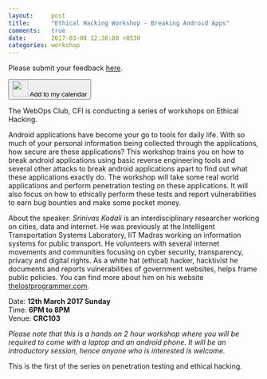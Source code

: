 ```yaml
---
layout:     post
title:      "Ethical Hacking Workshop - Breaking Android Apps"
comments:   true
date:       2017-03-08 12:30:00 +0530
categories: workshop
---
```


Please submit your feedback [here][feedback-link].

<a href="http://www.google.com/calendar/event?action=TEMPLATE&text=Ethical Hacking Worksop Breaking Android Apps&dates=20170312T123000Z/20170312T143000Z&details=First of the ethical hacking and penetration testing series&location=CRC103&trp=false&sprop=&sprop=name:" target="_blank" rel="nofollow"><button class="btn btn-info"><img height="32px" src="{{ site.url }}/assets/gcal.png"/> Add to my calendar</button></a>

The WebOps Club, CFI is conducting a series of workshops on Ethical Hacking.

  Android applications have become your go to tools for daily life. With so much of your personal information being collected through the applications, how secure are these applications? This workshop trains you on how to break android applications using basic reverse engineering tools and several other attacks to break android applications apart to find out what these applications exactly do. The workshop will take some real world applications and perform penetration testing on these applications. It will also focus on how to ethically perform these tests and report vulnerabilities to earn bug bounties and make some pocket money.

  About the speaker: _Srinivas Kodali_ is an interdisciplinary researcher working on cities, data and internet. He was previously at the Intelligent Transportation Systems Laboratory, IIT Madras working on information systems for public transport. He volunteers with several internet movements and communities focusing on cyber security, transparency, privacy and digital rights. As a white hat (ethical) hacker, hacktivist he documents and reports vulnerabilities of government websites, helps frame public policies. You can find more about him on his website <a href="www.lostprogrammer.com">thelostprogrammer.com</a>.

Date: **12th March 2017 Sunday**  
Time: **6PM to 8PM**  
Venue: **CRC103**

_Please note that this is a hands on 2 hour workshop where you will be required to come with a laptop and an android phone. It will be an introductory session, hence anyone who is interested is welcome._

This is the first of the series on penetration testing and ethical hacking.

[feedback-link]:https://docs.google.com/forms/d/e/1FAIpQLSce1uRcF9BxIChvAhULB66GgW9dwB18EXQ-XhxBehA1zM8Jgw/viewform?usp=sf_link

